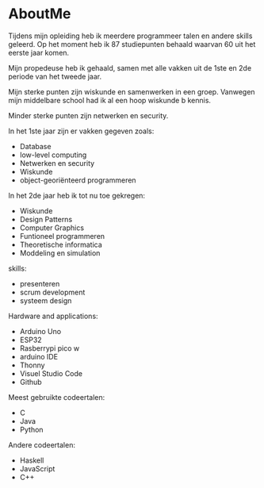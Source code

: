 # AboutMe
 
Tijdens mijn opleiding heb ik meerdere programmeer talen en andere skills geleerd. Op het moment heb ik 87 studiepunten behaald waarvan 60 uit het eerste jaar komen. 

Mijn propedeuse heb ik gehaald, samen met alle vakken uit de 1ste en 2de periode van het tweede jaar.

Mijn sterke punten zijn wiskunde en samenwerken in een groep. Vanwegen mijn middelbare school had ik al een hoop wiskunde b kennis.

Minder sterke punten zijn netwerken en security.

In het 1ste jaar zijn er vakken gegeven zoals:
- Database
- low-level computing
- Netwerken en security
- Wiskunde
- object-georiënteerd programmeren

In het 2de jaar heb ik tot nu toe gekregen:
-   Wiskunde
-   Design Patterns
-   Computer Graphics
-   Funtioneel programmeren
-   Theoretische informatica
-   Moddeling en simulation

skills:
- presenteren
- scrum development
- systeem design 

Hardware and applications:
- Arduino Uno
- ESP32
- Rasberrypi pico w
- arduino IDE
- Thonny
- Visuel Studio Code
- Github

Meest gebruikte codeertalen: 
- C
- Java
- Python

Andere codeertalen:
- Haskell
- JavaScript
- C++   



    
